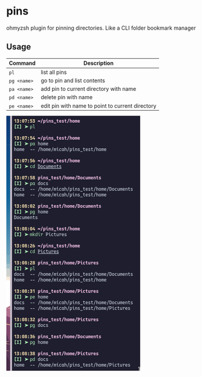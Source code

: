 # pins

ohmyzsh plugin for pinning directories. Like a CLI folder bookmark manager

## Usage

| Command     | Description                                      |
| ----------- | ------------------------------------------------ |
| `pl`        | list all pins                                    |
| `pg <name>` | go to pin and list contents                      |
| `pa <name>` | add pin to current directory with name           |
| `pd <name>` | delete pin with name                             |
| `pe <name>` | edit pin with name to point to current directory |

![pins Picture Demo](demo.png)

